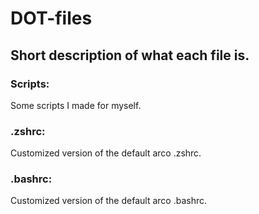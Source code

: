 # __DOT-files__
## Short description of what each file is.

### __Scripts:__
Some scripts I made for myself.

### __.zshrc:__
Customized version of the default arco .zshrc.
### __.bashrc:__
Customized version of the default arco .bashrc.
